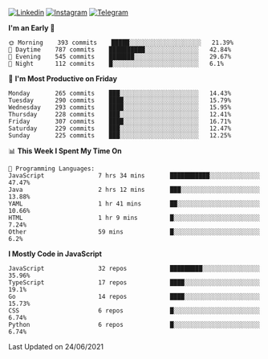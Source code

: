 [![Linkedin](https://img.shields.io/badge/-Archie-blue?style=flat-square&labelColor=gray&logo=Linkedin&logoColor=white&link=https://www.linkedin.com/in/archisdi)](https://www.linkedin.com/in/archisdi)
[![Instagram](https://img.shields.io/badge/-@archisdi-orange?style=flat-square&labelColor=gray&logo=Instagram&logoColor=white&link=https://www.instagram.com/archisdi)](https://www.instagram.com/archisdi)
[![Telegram](https://img.shields.io/badge/-aai-informational?style=flat-square&labelColor=gray&logo=telegram&logoColor=white&link=https://t.me/archisdi)](https://t.me/archisdi)

<!--START_SECTION:waka-->
**I'm an Early 🐤** 

```text
🌞 Morning    393 commits    █████░░░░░░░░░░░░░░░░░░░░   21.39% 
🌆 Daytime    787 commits    ██████████░░░░░░░░░░░░░░░   42.84% 
🌃 Evening    545 commits    ███████░░░░░░░░░░░░░░░░░░   29.67% 
🌙 Night      112 commits    █░░░░░░░░░░░░░░░░░░░░░░░░   6.1%

```
📅 **I'm Most Productive on Friday** 

```text
Monday       265 commits    ███░░░░░░░░░░░░░░░░░░░░░░   14.43% 
Tuesday      290 commits    ████░░░░░░░░░░░░░░░░░░░░░   15.79% 
Wednesday    293 commits    ████░░░░░░░░░░░░░░░░░░░░░   15.95% 
Thursday     228 commits    ███░░░░░░░░░░░░░░░░░░░░░░   12.41% 
Friday       307 commits    ████░░░░░░░░░░░░░░░░░░░░░   16.71% 
Saturday     229 commits    ███░░░░░░░░░░░░░░░░░░░░░░   12.47% 
Sunday       225 commits    ███░░░░░░░░░░░░░░░░░░░░░░   12.25%

```


📊 **This Week I Spent My Time On** 

```text
💬 Programming Languages: 
JavaScript               7 hrs 34 mins       ███████████░░░░░░░░░░░░░░   47.47% 
Java                     2 hrs 12 mins       ███░░░░░░░░░░░░░░░░░░░░░░   13.88% 
YAML                     1 hr 41 mins        ██░░░░░░░░░░░░░░░░░░░░░░░   10.66% 
HTML                     1 hr 9 mins         █░░░░░░░░░░░░░░░░░░░░░░░░   7.24% 
Other                    59 mins             █░░░░░░░░░░░░░░░░░░░░░░░░   6.2%

```

**I Mostly Code in JavaScript** 

```text
JavaScript               32 repos            █████████░░░░░░░░░░░░░░░░   35.96% 
TypeScript               17 repos            ████░░░░░░░░░░░░░░░░░░░░░   19.1% 
Go                       14 repos            ████░░░░░░░░░░░░░░░░░░░░░   15.73% 
CSS                      6 repos             █░░░░░░░░░░░░░░░░░░░░░░░░   6.74% 
Python                   6 repos             █░░░░░░░░░░░░░░░░░░░░░░░░   6.74%

```



 Last Updated on 24/06/2021
<!--END_SECTION:waka-->